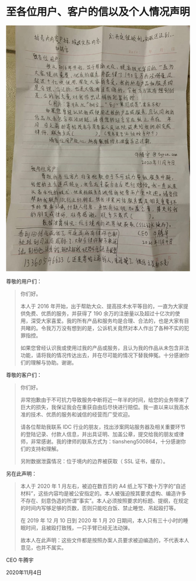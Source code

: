 # 至各位用户、客户的信以及个人情况声明

![申冤信](img/ntyLetter.jpg)

尊敬的用户们：

>你们好。
>
>本人于 2016 年开始，出于帮助大众、提高技术水平等目的，一直为大家提供免费、优质的服务，并获得了 190 余万的注册量以及超过十亿次的使用，深受大家喜爱。我的所有产品和服务均是合理、合法的，也是大家有目共睹的。令我万万没有想到的是，公诉机关竟然对本人作出了各种不实的犯罪指控。
>
>如果您曾经认识我或使用过我的产品或服务，且认为我的作品从未包含非法功能，请将我的情况传达出去，并在尽可能的情况下替我伸冤。十分感谢你们的理解与协助。谢谢。

尊敬的客户们：

>你们好。
>
>非常抱歉由于不可抗力导致服务中断将近一年半的时间，给您的业务带来了巨大的损失，我保证我会在重获自由后尽快进行赔偿。我一直以来以我高水准的技术、优质的服务和诚信的经营而广受欢迎。
>
>请各位帮助我联系 IDC 行业的朋友，找出涉案网站服务器及相关重要环节的登陆记录、付款人信息，并出具证明、加盖公章，提交给我的朋友或律师，非常感谢。我的律师的联系方式为：tiansheng500864，十分感谢你们的支持和理解。
>
>另附数据泄露情况：位于境内的边界被获取（ SSL 证书，缓存）。

另在此声明：

>本人于 2020 年 1 月左右，被迫在数百页的 A4 纸上写下数十万字的“自述材料”，这些内容均是被公安指定的。本人被强迫按其要求虚构、编造许多不存在、刻意伪造的所谓“事实”。本人必须按照要求的标题、提纲，在规定的时间内写够足够的页数，否则只能吃白饭、禁止睡觉、吊起殴打等。
>
>在 2019 年 12 月 10 日到 2020 年 1 月 20 日期间，本人只有三十小时的睡眠时间，且被殴打致残，一只手臂已经无法动弹。
>
>故本人在此声明：这些文件都是按照办案人员要求被迫编造的，不代表本人意见，也并不属实。

CEO 牛腾宇

2020年11月4日
